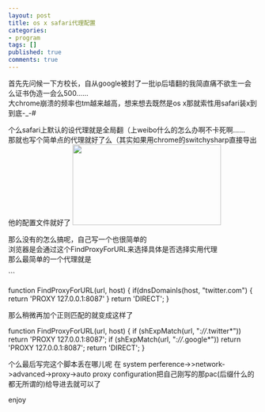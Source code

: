 ```yaml
---
layout: post
title: os x safari代理配置
categories:
- program
tags: []
published: true
comments: true
---
```

<p>首先先问候一下方校长，自从google被封了一批ip后墙翻的我简直痛不欲生一会么证书伪造一会么500……<br />
大chrome崩溃的频率也tm越来越高，想来想去既然是os x那就索性用safari装x到到底-_-#</p>

<p>个么safari上默认的设代理就是全局翻（上weibo什么的怎么办啊不卡死啊……<br />
那就也写个简单点的代理就好了么（其实如果用chrome的switchysharp直接导出他的配置文件就好了
<a href="http://snorlax-wordpress.stor.sinaapp.com/uploads/2012/11/6FC51D93-7ED1-46FA-A632-14B720CAE1EE.jpg"><img src="http://snorlax-wordpress.stor.sinaapp.com/uploads/2012/11/6FC51D93-7ED1-46FA-A632-14B720CAE1EE-300x163.jpg" alt="" title="6FC51D93-7ED1-46FA-A632-14B720CAE1EE" width="300" height="163" class="alignnone size-medium wp-image-82" /></a></p>

<p>那么没有的怎么搞呢，自己写一个也很简单的<br />
浏览器是会通过这个FindProxyForURL来选择具体是否选择实用代理<br />
那么最简单的一个代理就是</p>

<p>
```

function FindProxyForURL(url, host)
{
    if(dnsDomainIs(host, "twitter.com")
    {
        return 'PROXY 127.0.0.1:8087'
    }
    return 'DIRECT';
}



那么稍微再加个正则匹配的就变成这样了


function FindProxyForURL(url, host)
{
    if (shExpMatch(url, "*://*.twitter*")) return 'PROXY 127.0.0.1:8087';
    if (shExpMatch(url, "*://*.google*")) return 'PROXY 127.0.0.1:8087';
    return 'DIRECT';
}


个么最后写完这个脚本丢在哪儿呢
在 system perference->>network->advanced->proxy->auto proxy  configuration把自己刚写的那pac(后缀什么的都无所谓的)给导进去就可以了</p>

<p>enjoy</p>

```
